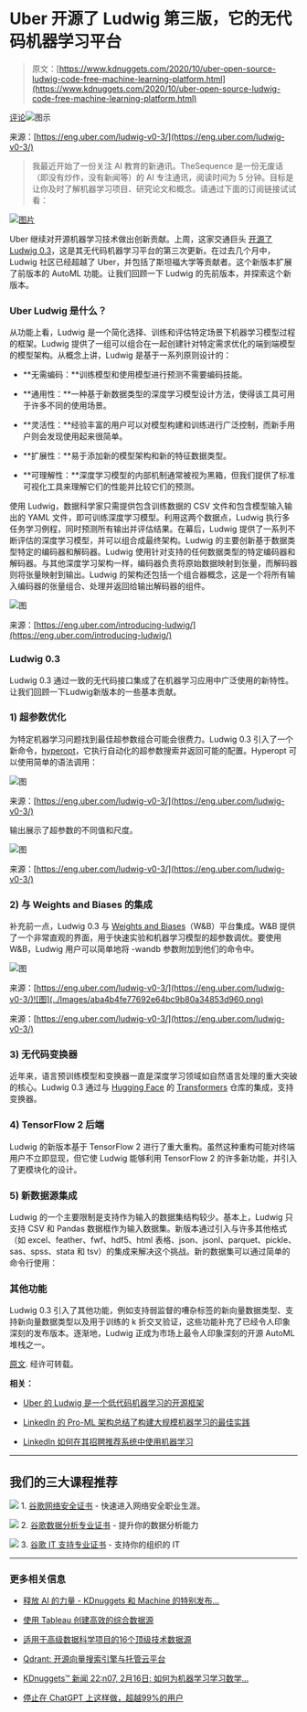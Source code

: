 # Uber 开源了 Ludwig 第三版，它的无代码机器学习平台

> 原文：[https://www.kdnuggets.com/2020/10/uber-open-source-ludwig-code-free-machine-learning-platform.html](https://www.kdnuggets.com/2020/10/uber-open-source-ludwig-code-free-machine-learning-platform.html)

[评论](#comments)![图示](../Images/3e24b513497ba2ac9572540aeebebce2.png)

来源：[https://eng.uber.com/ludwig-v0-3/](https://eng.uber.com/ludwig-v0-3/)

> 我最近开始了一份关注 AI 教育的新通讯。TheSequence 是一份无废话（即没有炒作，没有新闻等）的 AI 专注通讯，阅读时间为 5 分钟。目标是让你及时了解机器学习项目、研究论文和概念。请通过下面的订阅链接试试看：

[![图片](../Images/f2aed90f956dea213be7c9bbf9cd7072.png)](https://thesequence.substack.com/)

Uber 继续对开源机器学习技术做出创新贡献。上周，这家交通巨头 [开源了 Ludwig 0.3](https://ludwig-ai.github.io/ludwig-docs/?from=%40)，这是其无代码机器学习平台的第三次更新。在过去几个月中，Ludwig 社区已经超越了 Uber，并包括了斯坦福大学等贡献者。这个新版本扩展了前版本的 AutoML 功能。让我们回顾一下 Ludwig 的先前版本，并探索这个新版本。

### Uber Ludwig 是什么？

从功能上看，Ludwig 是一个简化选择、训练和评估特定场景下机器学习模型过程的框架。Ludwig 提供了一组可以组合在一起创建针对特定需求优化的端到端模型的模型架构。从概念上讲，Ludwig 是基于一系列原则设计的：

+   **无需编码：**训练模型和使用模型进行预测不需要编码技能。

+   **通用性：**一种基于新数据类型的深度学习模型设计方法，使得该工具可用于许多不同的使用场景。

+   **灵活性：**经验丰富的用户可以对模型构建和训练进行广泛控制，而新手用户则会发现使用起来很简单。

+   **扩展性：**易于添加新的模型架构和新的特征数据类型。

+   **可理解性：**深度学习模型的内部机制通常被视为黑箱，但我们提供了标准可视化工具来理解它们的性能并比较它们的预测。

使用 Ludwig，数据科学家只需提供包含训练数据的 CSV 文件和包含模型输入输出的 YAML 文件，即可训练深度学习模型。利用这两个数据点，Ludwig 执行多任务学习例程，同时预测所有输出并评估结果。在幕后，Ludwig 提供了一系列不断评估的深度学习模型，并可以组合成最终架构。Ludwig 的主要创新基于数据类型特定的编码器和解码器。Ludwig 使用针对支持的任何数据类型的特定编码器和解码器。与其他深度学习架构一样，编码器负责将原始数据映射到张量，而解码器则将张量映射到输出。Ludwig 的架构还包括一个组合器概念，这是一个将所有输入编码器的张量组合、处理并返回给输出解码器的组件。

![图](../Images/0f6094159d3515377b602acf27be7000.png)

来源：[https://eng.uber.com/introducing-ludwig/](https://eng.uber.com/introducing-ludwig/)

### Ludwig 0.3

Ludwig 0.3 通过一致的无代码接口集成了在机器学习应用中广泛使用的新特性。让我们回顾一下Ludwig新版本的一些基本贡献。

### 1) 超参数优化

为特定机器学习问题找到最佳超参数组合可能会很费力。Ludwig 0.3 引入了一个新命令，[hyperopt](http://ludwig.ai/user_guide/#hyperopt)，它执行自动化的超参数搜索并返回可能的配置。Hyperopt 可以使用简单的语法调用：

![图](../Images/3326a2d4b66caadcadafcd3902c16bc1.png)

来源：[https://eng.uber.com/ludwig-v0-3/](https://eng.uber.com/ludwig-v0-3/)

输出展示了超参数的不同值和尺度。

![图](../Images/0a56da3b6da0ae1c4c2a7153c88ec9e3.png)

来源：[https://eng.uber.com/ludwig-v0-3/](https://eng.uber.com/ludwig-v0-3/)

### 2) 与 Weights and Biases 的集成

补充前一点，Ludwig 0.3 与 [Weights and Biases](https://www.wandb.com/)（W&B）平台集成。W&B 提供了一个非常直观的界面，用于快速实验和机器学习模型的超参数调优。要使用 W&B，Ludwig 用户可以简单地将 -wandb 参数附加到他们的命令中。

![图](../Images/88ac84d866d000df06746989fa2c5fbf.png)

来源：[https://eng.uber.com/ludwig-v0-3/](https://eng.uber.com/ludwig-v0-3/)![图](../Images/aba4b4fe77692e64bc9b80a34853d960.png)

来源：[https://eng.uber.com/ludwig-v0-3/](https://eng.uber.com/ludwig-v0-3/)

### 3) 无代码变换器

近年来，语言预训练模型和变换器一直是深度学习领域如自然语言处理的重大突破的核心。Ludwig 0.3 通过与 [Hugging Face](https://huggingface.co/) 的 [Transformers](https://github.com/huggingface/transformers) 仓库的集成，支持变换器。

### 4) TensorFlow 2 后端

Ludwig 的新版本基于 TensorFlow 2 进行了重大重构。虽然这种重构可能对终端用户不立即显现，但它使 Ludwig 能够利用 TensorFlow 2 的许多新功能，并引入了更模块化的设计。

### 5) 新数据源集成

Ludwig 的一个主要限制是支持作为输入的数据集结构较少。基本上，Ludwig 只支持 CSV 和 Pandas 数据框作为输入数据集。新版本通过引入与许多其他格式（如 excel、feather、fwf、hdf5、html 表格、json、jsonl、parquet、pickle、sas、spss、stata 和 tsv）的集成来解决这个挑战。新的数据集可以通过简单的命令行使用：

### 其他功能

Ludwig 0.3 引入了其他功能，例如支持弱监督的嘈杂标签的新向量数据类型、支持新向量数据类型以及用于训练的 k 折交叉验证，这些功能补充了已经令人印象深刻的发布版本。逐渐地，Ludwig 正成为市场上最令人印象深刻的开源 AutoML 堆栈之一。

[原文](https://medium.com/dataseries/uber-open-sources-the-third-release-of-ludwig-its-code-free-machine-learning-platform-b028cc68fad3). 经许可转载。

**相关：**

+   [Uber 的 Ludwig 是一个低代码机器学习的开源框架](/2020/06/uber-ludwig-open-source-framework-machine-learning.html)

+   [LinkedIn 的 Pro-ML 架构总结了构建大规模机器学习的最佳实践](/2020/09/linkedin-pro-ml-architecture-best-practices-building-machine-learning-scale.html)

+   [LinkedIn 如何在其招聘推荐系统中使用机器学习](/2020/10/linkedin-machine-learning-recruiter-recommendation-systems.html)

* * *

## 我们的三大课程推荐

![](../Images/0244c01ba9267c002ef39d4907e0b8fb.png) 1\. [谷歌网络安全证书](https://www.kdnuggets.com/google-cybersecurity) - 快速进入网络安全职业生涯。

![](../Images/e225c49c3c91745821c8c0368bf04711.png) 2\. [谷歌数据分析专业证书](https://www.kdnuggets.com/google-data-analytics) - 提升你的数据分析能力

![](../Images/0244c01ba9267c002ef39d4907e0b8fb.png) 3\. [谷歌 IT 支持专业证书](https://www.kdnuggets.com/google-itsupport) - 支持你的组织的 IT

* * *

### 更多相关信息

+   [释放 AI 的力量 - KDnuggets 和 Machine 的特别发布…](https://www.kdnuggets.com/2023/07/mlm-unlock-power-ai-special-release-kdnuggets-machine-learning-mastery.html)

+   [使用 Tableau 创建高效的综合数据源](https://www.kdnuggets.com/2022/05/create-efficient-combined-data-sources-tableau.html)

+   [适用于高级数据科学项目的16个顶级技术数据源](https://www.kdnuggets.com/top-16-technical-data-sources-for-advanced-data-science-projects)

+   [Qdrant: 开源向量搜索引擎与托管云平台](https://www.kdnuggets.com/2023/02/qdrant-open-source-vector-search-engine-managed-cloud-platform.html)

+   [KDnuggets™ 新闻 22:n07, 2月16日: 如何为机器学习学习数学…](https://www.kdnuggets.com/2022/n07.html)

+   [停止在 ChatGPT 上这样做，超越99%的用户](https://www.kdnuggets.com/2023/05/stop-chatgpt-get-ahead-99-users.html)
